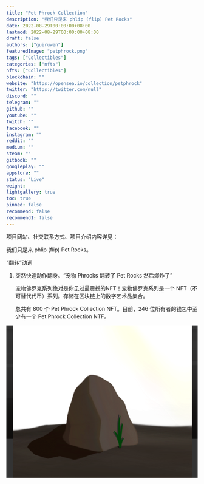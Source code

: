 ```yaml
---
title: "Pet Phrock Collection"
description: "我们只是来 phlip (flip) Pet Rocks"
date: 2022-08-29T00:00:00+08:00
lastmod: 2022-08-29T00:00:00+08:00
draft: false
authors: ["guiruwen"]
featuredImage: "petphrock.png"
tags: ["Collectibles"]
categories: ["nfts"]
nfts: ["Collectibles"]
blockchain: ""
website: "https://opensea.io/collection/petphrock"
twitter: "https://twitter.com/null"
discord: ""
telegram: ""
github: ""
youtube: ""
twitch: ""
facebook: ""
instagram: ""
reddit: ""
medium: ""
steam: ""
gitbook: ""
googleplay: ""
appstore: ""
status: "Live"
weight: 
lightgallery: true
toc: true
pinned: false
recommend: false
recommend1: false
---
```

项目网站、社交联系方式、项目介绍内容详见：

我们只是来 phlip (flip) Pet Rocks。

“翻转”动词

1. 突然快速动作翻身。“宠物 Phrocks 翻转了 Pet Rocks 然后爆炸了”

   宠物佛罗克系列绝对是你见过最震撼的NFT！宠物佛罗克系列是一个 NFT（不可替代代币）系列。存储在区块链上的数字艺术品集合。

   总共有 800 个 Pet Phrock Collection NFT。目前，246 位所有者的钱包中至少有一个 Pet Phrock Collection NTF。

![nft](01.png)